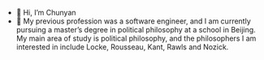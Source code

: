 - 👋 Hi, I’m Chunyan
- 👀 My previous profession was a software engineer, and I am currently pursuing a master’s degree in political philosophy at a school in Beijing. My main area of study is political philosophy, and the philosophers I am interested in include Locke, Rousseau, Kant, Rawls and Nozick.

<!---
wesley-crusherr/wesley-crusherr is a ✨ special ✨ repository because its `README.md` (this file) appears on your GitHub profile.
You can click the Preview link to take a look at your changes.
--->
